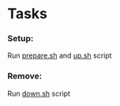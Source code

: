 # Tasks
### Setup:
Run [prepare.sh](prepare.sh) and [up.sh](up.sh) script
### Remove:
Run [down.sh](down.sh) script
